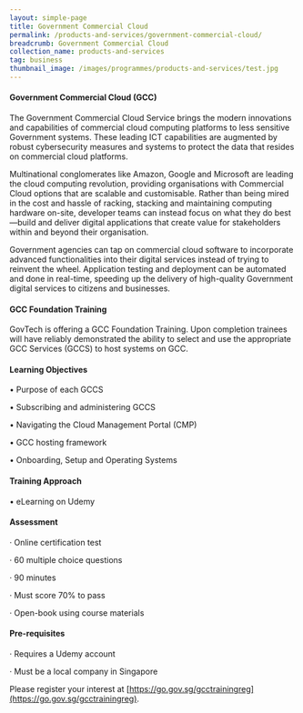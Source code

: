 ```yaml
---
layout: simple-page
title: Government Commercial Cloud 
permalink: /products-and-services/government-commercial-cloud/
breadcrumb: Government Commercial Cloud
collection_name: products-and-services
tag: business
thumbnail_image: /images/programmes/products-and-services/test.jpg
---
```


#### **Government Commercial Cloud (GCC)**

The Government Commercial Cloud Service brings the modern innovations and capabilities of commercial cloud computing platforms to less sensitive Government systems. These leading ICT capabilities are augmented by robust cybersecurity measures and systems to protect the data that resides on commercial cloud platforms.

Multinational conglomerates like Amazon, Google and Microsoft are leading the cloud computing revolution, providing organisations with Commercial Cloud options that are scalable and customisable. Rather than being mired in the cost and hassle of racking, stacking and maintaining computing hardware on-site, developer teams can instead focus on what they do best—build and deliver digital applications that create value for stakeholders within and beyond their organisation.

Government agencies can tap on commercial cloud software to incorporate advanced functionalities into their digital services instead of trying to reinvent the wheel. Application testing and deployment can be automated and done in real-time, speeding up the delivery of high-quality Government digital services to citizens and businesses.

#### **GCC Foundation Training**

GovTech is offering a GCC Foundation Training. Upon completion trainees will have reliably demonstrated the ability to select and use the appropriate GCC Services (GCCS) to host systems on GCC.

#### **Learning Objectives**

•           Purpose of each GCCS

•           Subscribing and administering GCCS

•           Navigating the Cloud Management Portal (CMP)

•           GCC hosting framework

•           Onboarding, Setup and Operating Systems  

#### **Training Approach**

•           eLearning on Udemy

#### **Assessment**

·         Online certification test

·         60 multiple choice questions

·         90 minutes

·         Must score 70% to pass

·         Open-book using course materials

#### **Pre-requisites**

·         Requires a Udemy account

·         Must be a local company in Singapore

Please register your interest at [https://go.gov.sg/gcctrainingreg](https://go.gov.sg/gcctrainingreg).

